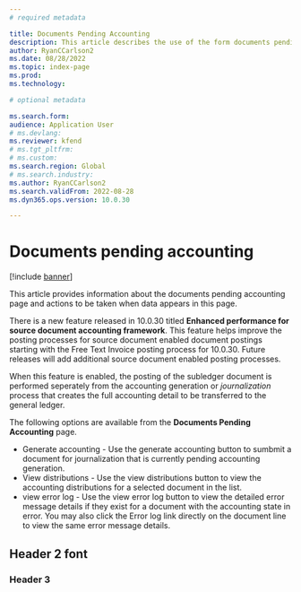```yaml
---
# required metadata

title: Documents Pending Accounting
description: This article describes the use of the form documents pending accounting. 
author: RyanCCarlson2
ms.date: 08/28/2022
ms.topic: index-page
ms.prod: 
ms.technology: 

# optional metadata

ms.search.form: 
audience: Application User
# ms.devlang: 
ms.reviewer: kfend
# ms.tgt_pltfrm: 
# ms.custom: 
ms.search.region: Global 
# ms.search.industry: 
ms.author: RyanCCarlson2
ms.search.validFrom: 2022-08-28
ms.dyn365.ops.version: 10.0.30

---
```


# Documents pending accounting

[!include [banner](../includes/banner.md)]

This article provides information about the documents pending accounting page and actions to be taken when data appears in this page.  

There is a new feature released in 10.0.30 titled **Enhanced performance for source document accounting framework**. This feature helps improve the posting processes for source document enabled document postings starting with the Free Text Invoice posting process for 10.0.30. Future releases will add additional source document enabled posting processes. 

When this feature is enabled, the posting of the subledger document is performed seperately from the accounting generation or *journalization* process that creates the full accounting detail to be transferred to the general ledger. 

The following options are available from the **Documents Pending Accounting** page. 

- Generate accounting - Use the generate accounting button to sumbmit a document for journalization that is currently pending accounting generation. 
- View distributions - Use the view distributions button to view the accounting distributions for a selected document in the list. 
- view error log - Use the view error log button to view the detailed error message details if they exist for a document with the accounting state in error.  You may also click the Error log link directly on the document line to view the same error message details. 



## Header 2 font

### Header 3
